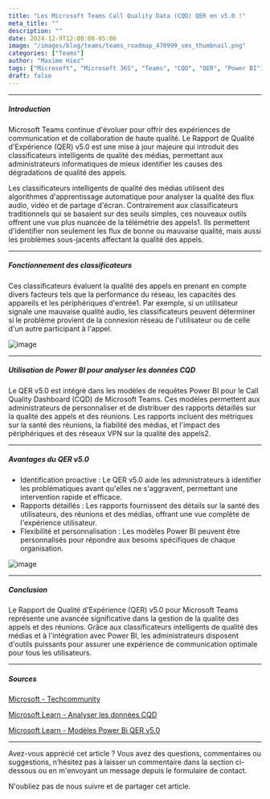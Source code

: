 ```yaml
---
title: "Les Microsoft Teams Call Quality Data (CQD) QER en v5.0 !"
meta_title: ""
description: ""
date: 2024-12-9T12:00:00-05:00
image: "/images/blog/teams/teams_roadmap_470999_sms_thumbnail.png"
categories: ["Teams"]
author: "Maxime Hiez"
tags: ["Microsoft", "Microsoft 365", "Teams", "CQD", "QER", "Power BI"]
draft: false
---
```

---

##### Introduction
Microsoft Teams continue d'évoluer pour offrir des expériences de communication et de collaboration de haute qualité. Le Rapport de Qualité d'Expérience (QER) v5.0 est une mise à jour majeure qui introduit des classificateurs intelligents de qualité des médias, permettant aux administrateurs informatiques de mieux identifier les causes des dégradations de qualité des appels.

Les classificateurs intelligents de qualité des médias utilisent des algorithmes d'apprentissage automatique pour analyser la qualité des flux audio, vidéo et de partage d'écran. Contrairement aux classificateurs traditionnels qui se basaient sur des seuils simples, ces nouveaux outils offrent une vue plus nuancée de la télémétrie des appels1. Ils permettent d'identifier non seulement les flux de bonne ou mauvaise qualité, mais aussi les problèmes sous-jacents affectant la qualité des appels.

---

##### Fonctionnement des classificateurs

Ces classificateurs évaluent la qualité des appels en prenant en compte divers facteurs tels que la performance du réseau, les capacités des appareils et les périphériques d'entrée1. Par exemple, si un utilisateur signale une mauvaise qualité audio, les classificateurs peuvent déterminer si le problème provient de la connexion réseau de l'utilisateur ou de celle d'un autre participant à l'appel.

![image](/images/blog/teams/teams_qerv5.0_001.png)

---

##### Utilisation de Power BI pour analyser les données CQD

Le QER v5.0 est intégré dans les modèles de requêtes Power BI pour le Call Quality Dashboard (CQD) de Microsoft Teams. Ces modèles permettent aux administrateurs de personnaliser et de distribuer des rapports détaillés sur la qualité des appels et des réunions. Les rapports incluent des métriques sur la santé des réunions, la fiabilité des médias, et l'impact des périphériques et des réseaux VPN sur la qualité des appels2.

---

##### Avantages du QER v5.0

- Identification proactive : Le QER v5.0 aide les administrateurs à identifier les problématiques avant qu'elles ne s'aggravent, permettant une intervention rapide et efficace.
- Rapports détaillés : Les rapports fournissent des détails sur la santé des utilisateurs, des réunions et des médias, offrant une vue complète de l'expérience utilisateur.
- Flexibilité et personnalisation : Les modèles Power BI peuvent être personnalisés pour répondre aux besoins spécifiques de chaque organisation.

![image](/images/blog/teams/teams_qerv5.0_002.png)

---

##### Conclusion

Le Rapport de Qualité d'Expérience (QER) v5.0 pour Microsoft Teams représente une avancée significative dans la gestion de la qualité des appels et des réunions. Grâce aux classificateurs intelligents de qualité des médias et à l'intégration avec Power BI, les administrateurs disposent d'outils puissants pour assurer une expérience de communication optimale pour tous les utilisateurs.

---

##### Sources
[Microsoft - Techcommunity](https://techcommunity.microsoft.com/blog/microsoftteamsblog/introducing-intelligent-media-quality-classifiers-in-microsoft-teams-call-qualit/43556669)

[Microsoft Learn - Analyser les données CQD](https://learn.microsoft.com/fr-ca/microsoftteams/cqd-power-bi-query-templates)

[Microsoft Learn - Modèles Power Bi QER v5.0](https://www.microsoft.com/en-us/download/details.aspx?id=102291)

---


Avez-vous apprécié cet article ? Vous avez des questions, commentaires ou suggestions, n’hésitez pas à laisser un commentaire dans la section ci-dessous ou en m'envoyant un message depuis le formulaire de contact.

N'oubliez pas de nous suivre et de partager cet article.